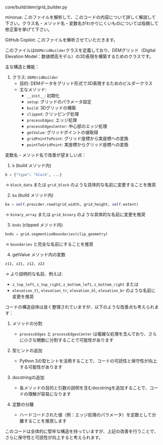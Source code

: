 core/build/dem/grid_builder.py

minorua: このファイルを解析して、このコードの内容について詳しく解説して下さい。クラス名・メソッド名・変数名がわかりにくいものについては指摘して修正案を挙げて下さい。

GitHub Copilot: このファイルを解析させていただきます。

このファイルは`DEMGridBuilder`クラスを定義しており、DEMグリッド（Digital Elevation Model：数値標高モデル）の3D表現を構築するためのクラスです。

主な構造と機能：

1. クラス: `DEMGridBuilder`
   - 目的: DEMデータをグリッド形式で3D表現するためのビルダークラス
   - 主なメソッド:
     - `__init__`: 初期化
     - `setup`: グリッドのパラメータ設定
     - `build`: 3Dグリッドの構築
     - `clipped`: クリッピング処理
     - `processEdges`: エッジ処理
     - `processEdgesCenter`: 中心部のエッジ処理
     - `getValue`: グリッドポイントの値取得
     - `gridPointToPoint`: グリッド座標から実座標への変換
     - `pointToGridPoint`: 実座標からグリッド座標への変換

変数名・メソッド名で改善が望ましい点：

1. `b` (build メソッド内)
```python
b = {"type": "block", ...}
```
→ `block_data` または `grid_block` のような具体的な名前に変更することを推奨

2. `ba` (build メソッド内)
```python
ba = self.provider.read(grid_width, grid_height, self.extent)
```
→ `binary_array` または `grid_binary` のような具体的な名前に変更を推奨

3. `bnds` (clipped メソッド内)
```python
bnds = grid.segmentizeBoundaries(clip_geometry)
```
→ `boundaries` と完全な名前にすることを推奨

4. getValue メソッド内の変数
```python
z11, z21, z12, z22
```
→ より説明的な名前、例えば:
- `z_top_left`, `z_top_right`, `z_bottom_left`, `z_bottom_right`
または
- `elevation_tl`, `elevation_tr`, `elevation_bl`, `elevation_br`
のような名前に変更を推奨

コードの構造自体は良く整理されていますが、以下のような改善点も考えられます：

1. メソッドの分割
   - `processEdges` と `processEdgesCenter` は複雑な処理を含んでおり、さらに小さな関数に分割することで可能性があります

2. 型ヒントの追加
   - Python 3の型ヒントを活用することで、コードの可読性と保守性が向上する可能性があります

3. docstringの追加
   - 各メソッドの目的と引数の説明を含むdocstringを追加することで、コードの理解が容易になります

4. 定数の分離
   - ハードコードされた値（例：エッジ処理のパラメータ）を定数として分離することを推奨します

このコードは全体的に堅牢な構造を持っていますが、上記の改善を行うことで、さらに保守性と可読性が向上すると考えられます。